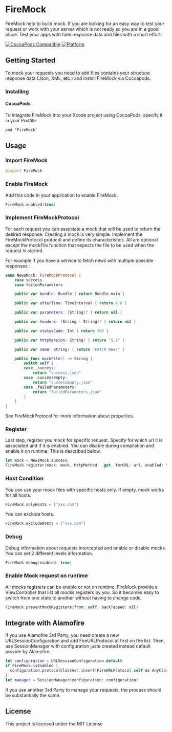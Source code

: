 # FireMock
FireMock help to build mock. If you are looking for an easy way to test your request or work with your server which is not ready so you are in a good place. Test your apps with fake response data and files with a short effort.

[![CocoaPods Compatible](https://img.shields.io/cocoapods/v/FireMock.svg)](https://img.shields.io/cocoapods/v/FireMock.svg)
[![Platform](https://img.shields.io/cocoapods/p/FireMock.svg?style=flat)](http://cocoadocs.org/docsets/FireMock)

## Getting Started

To mock your requests you need to add files contains your structure response data (Json, XML, etc.) and install FireMock via Cocoapods.

### Installing

#### CocoaPods

To integrate FireMock into your Xcode project using CocoaPods, specify it in your Podfile:

```swift
pod 'FireMock'
```

## Usage

### Import FireMock

```swift
@import FireMock
```

### Enable FireMock

Add this code in your application to enable FireMock.

```swift
FireMock.enabled(true)
```

### Implement FireMockProtocol

For each request you can associate a mock that will be used to return the desired response. Creating a mock is very simple. Implement the FireMockProtocol protocol and define its characteristics. All are optional except the mockFile function that expects the file to be used when the request is started.

For example if you have a service to fetch news with multiple possible responses :

```swift
enum NewsMock: FireMockProtocol {
    case success
    case failedParameters

    public var bundle: Bundle { return Bundle.main }

    public var afterTime: TimeInterval { return 0.0 }

    public var parameters: [String]? { return nil }

    public var headers: [String : String]? { return nil }

    public var statusCode: Int { return 200 }

    public var httpVersion: String? { return "1.1" }

    public var name: String? { return "Fetch News" }

    public func mockFile() -> String {
        switch self {
        case .success:
            return "success.json"
        case .successEmpty:
            return "successEmpty.json"
        case .failedParameters:
            return "failedParameters.json"
        }
    }
}
```
See FireMockProtocol for more information about properties.

### Register

Last step, register you mock for specific request. Specify for which url it is associated and if it is enabled.
You can disable during compilation and enable it on runtime. This is described below.

```swift
let mock = NewsMock.success
FireMock.register(mock: mock, httpMethod: .get, forURL: url, enabled: true)
```

### Host Condition

You can use your mock files with specific hosts only. If empty, mock works for all hosts.

```swift
FireMock.onlyHosts = ["xxx.com"]
```

You can exclude hosts.

```swift
FireMock.excludeHosts = ["xxx.com"]
```

### Debug

Debug information about requests intercepted and enable or disable mocks. You can set 2 different levels information.

```swift
FireMock.debug(enabled: true)
```

### Enable Mock request on runtime

All mocks registers can be enable or not on runtime. FireMock provide a ViewController that list all mocks registers by you. So it becomes easy to switch from one state to another without having to change code.

```swift
FireMock.presentMockRegisters(from: self, backTapped: nil)
```

## Integrate with Alamofire

If you use Alamofire 3rd Party, you need create a new URLSessionConfiguration and add FireURLProtocol at first on the list. Then, use SessionManager with configuration juste created instead default provide by Alamofire.

```swift
let configuration = URLSessionConfiguration.default
if FireMock.isEnabled {
  configuration.protocolClasses?.insert(FireURLProtocol.self as AnyClass, at: 0)
}
let manager = SessionManager(configuration: configuration)
```

If you use another 3rd Party to manage your requests, the process should be substantially the same.

## License

This project is licensed under the MIT License
